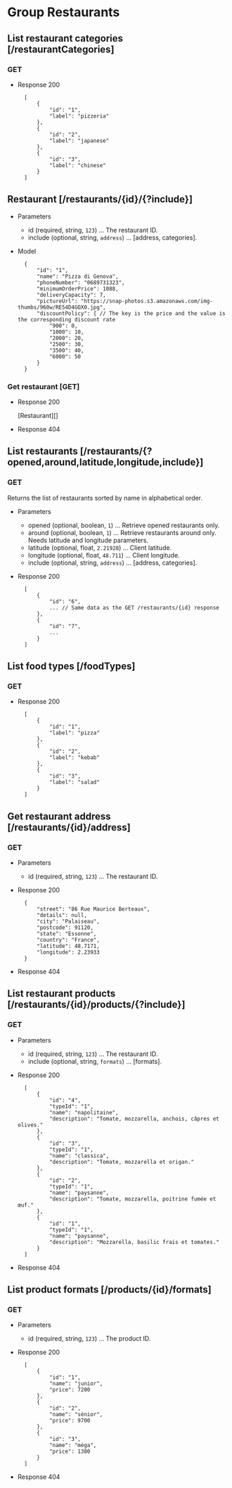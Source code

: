 # Group Restaurants

## List restaurant categories [/restaurantCategories]

### GET

+ Response 200

        [
            {
                "id": "1",
                "label": "pizzeria"
            },
            {
                "id": "2",
                "label": "japanese"
            },
            {
                "id": "3",
                "label": "chinese"
            }
        ]

## Restaurant [/restaurants/{id}/{?include}]

+ Parameters

    + id (required, string, `123`) ... The restaurant ID.
    + include (optional, string, `address`) ... [address, categories].
    
+ Model

        {
            "id": "1",
            "name": "Pizza di Genova",
            "phoneNumber": "0689731323",
            "minimumOrderPrice": 1088,
            "deliveryCapacity": 7,
            "pictureUrl": "https://snap-photos.s3.amazonaws.com/img-thumbs/960w/RE54D4GOX0.jpg",
            "discountPolicy": { // The key is the price and the value is the corresponding discount rate
                "900": 0,
                "1000": 10,
                "2000": 20,
                "2500": 30,
                "3500": 40,
                "6000": 50
            }
        }

### Get restaurant [GET]

+ Response 200

    [Restaurant][]
    
+ Response 404

## List restaurants [/restaurants/{?opened,around,latitude,longitude,include}]

### GET

Returns the list of restaurants sorted by name in alphabetical order.

+ Parameters

    + opened (optional, boolean, `1`) ... Retrieve opened restaurants only.
    + around (optional, boolean, `1`) ... Retrieve restaurants around only. Needs latitude and longitude parameters.
    + latitude (optional, float, `2.21928`) ... Client latitude.
    + longitude (optional, float, `48.711`) ... Client longitude.
    + include (optional, string, `address`) ... [address, categories].

+ Response 200

        [
            {
                "id": "6",
                ... // Same data as the GET /restaurants/{id} response
            },
            {
                "id": "7",
                ...
            }
        ]

## List food types [/foodTypes]

### GET

+ Response 200

        [
            {
                "id": "1",
                "label": "pizza"
            },
            {
                "id": "2",
                "label": "kebab"
            },
            {
                "id": "3",
                "label": "salad"
            }
        ]

## Get restaurant address  [/restaurants/{id}/address]

### GET

+ Parameters

    + id (required, string, `123`) ... The restaurant ID.
    
+ Response 200

        {
            "street": "86 Rue Maurice Berteaux",
            "details": null,
            "city": "Palaiseau",
            "postcode": 91120,
            "state": "Essonne",
            "country": "France",
            "latitude": 48.7171,
            "longitude": 2.23933
        }

+ Response 404

## List restaurant products  [/restaurants/{id}/products/{?include}]

### GET

+ Parameters

    + id (required, string, `123`) ... The restaurant ID.
    + include (optional, string, `formats`) ... [formats].

+ Response 200

        [
            {
                "id": "4",
                "typeId": "1",
                "name": "napolitaine",
                "description": "Tomate, mozzarella, anchois, câpres et olives."
            },
            {
                "id": "3",
                "typeId": "1",
                "name": "classica",
                "description": "Tomate, mozzarella et origan."
            },
            {
                "id": "2",
                "typeId": "1",
                "name": "paysanne",
                "description": "Tomate, mozzarella, poitrine fumée et œuf."
            },
            {
                "id": "1",
                "typeId": "1",
                "name": "paysanne",
                "description": "Mozzarella, basilic frais et tomates."
            }
        ]

+ Response 404

## List product formats  [/products/{id}/formats]

### GET

+ Parameters

    + id (required, string, `123`) ... The product ID.

+ Response 200

        [
            {
                "id": "1",
                "name": "junior",
                "price": 7200
            },
            {
                "id": "2",
                "name": "sénior",
                "price": 9700
            },
            {
                "id": "3",
                "name": "méga",
                "price": 1380
            }
        ]

+ Response 404

